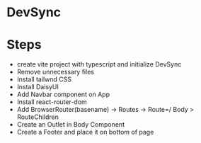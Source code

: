# DevSync

# Steps
- create vite project with typescript and initialize DevSync
- Remove unnecessary files 
- Install tailwnd CSS
- Install DaisyUI
- Add Navbar component on App
- Install react-router-dom
- Add BrowserRouter(basename) -> Routes -> Route=/ Body > RouteChildren
- Create an Outlet in Body Component
- Create a Footer and place it on bottom of page